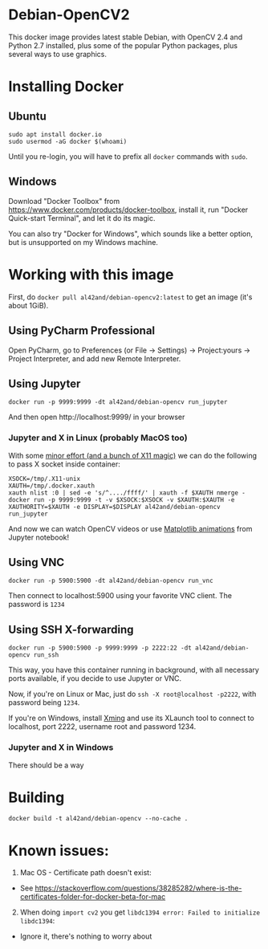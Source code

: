 # Debian-OpenCV2

This docker image provides latest stable Debian, with OpenCV 2.4 and Python 2.7 installed,
plus some of the popular Python packages, plus several ways to use graphics.

# Installing Docker

## Ubuntu

    sudo apt install docker.io
    sudo usermod -aG docker $(whoami)

Until you re-login, you will have to prefix all `docker` commands with `sudo`.

## Windows

Download "Docker Toolbox" from https://www.docker.com/products/docker-toolbox, install it,
run "Docker Quick-start Terminal", and let it do its magic.

You can also try "Docker for Windows", which sounds like a better option, but is unsupported on my Windows machine.

# Working with this image

First, do `docker pull al42and/debian-opencv2:latest` to get an image (it's about 1GiB).

## Using PyCharm Professional

Open PyCharm, go to Preferences (or File -> Settings) -> Project:yours -> Project Interpreter, and add new Remote Interpreter.

## Using Jupyter

    docker run -p 9999:9999 -dt al42and/debian-opencv run_jupyter

And then open http://localhost:9999/ in your browser

### Jupyter and X in Linux (probably MacOS too)

With some [minor effort (and a bunch of X11 magic)](http://stackoverflow.com/a/25280523/929437) we can do the following to pass X socket inside container:

    XSOCK=/tmp/.X11-unix
    XAUTH=/tmp/.docker.xauth
    xauth nlist :0 | sed -e 's/^..../ffff/' | xauth -f $XAUTH nmerge -
    docker run -p 9999:9999 -t -v $XSOCK:$XSOCK -v $XAUTH:$XAUTH -e XAUTHORITY=$XAUTH -e DISPLAY=$DISPLAY al42and/debian-opencv run_jupyter

And now we can watch OpenCV videos or use [Matplotlib animations](http://matplotlib.org/examples/animation/simple_anim.html) from Jupyter notebook!

## Using VNC

    docker run -p 5900:5900 -dt al42and/debian-opencv run_vnc

Then connect to localhost:5900 using your favorite VNC client. The password is `1234`

## Using SSH X-forwarding

    docker run -p 5900:5900 -p 9999:9999 -p 2222:22 -dt al42and/debian-opencv run_ssh

This way, you have this container running in background, with all necessary ports available, if you decide to use Jupyter or VNC.

Now, if you're on Linux or Mac, just do `ssh -X root@localhost -p2222`, with password being `1234`.

If you're on Windows, install [Xming](https://sourceforge.net/projects/xming/) and use its XLaunch tool to connect to localhost, port 2222, username root and password 1234.


### Jupyter and X in Windows

There should be a way

# Building

    docker build -t al42and/debian-opencv --no-cache .

# Known issues:

 1. Mac OS - Certificate path doesn't exist:
  * See https://stackoverflow.com/questions/38285282/where-is-the-certificates-folder-for-docker-beta-for-mac
 2. When doing `import cv2` you get `libdc1394 error: Failed to initialize libdc1394`:
  * Ignore it, there's nothing to worry about
